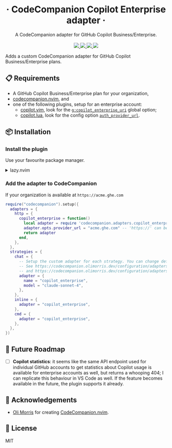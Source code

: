 <div align="center">
  <h1 align="center">· CodeCompanion Copilot Enterprise adapter ·</h1>

  <p align="center">
    A CodeCompanion adapter for GitHub Copilot Business/Enterprise.
    <br/>
    <br/>
    <a href="https://github.com/olimorris/codecompanion.nvim/releases/tag/v17.18.0">
        <img src="https://img.shields.io/badge/CodeCompanion-v17.18.0-C678DD?style=for-the-badge">
    </a>
    <a href="https://neovim.io">
        <img src="https://img.shields.io/badge/Neovim-57A143?style=for-the-badge&logo=neovim&logoColor=white">
    </a>
    <a href="https://www.lua.org">
        <img src="https://img.shields.io/badge/Lua-2C2D72?style=for-the-badge&logo=lua&logoColor=white">
    </a>
    <a href="https://opensource.org/licenses/MIT">
        <img src="https://img.shields.io/badge/License-MIT-yellow?style=for-the-badge">
    </a>
  </p>
</div>

Adds a custom CodeCompanion adapter for GitHub Copilot Business/Enterprise plans.

## 📋 Requirements

- A GitHub Copilot Business/Enterprise plan for your organization,
- [codecompanion.nvim](https://codecompanion.olimorris.dev/), and
- one of the following plugins, setup for an enterprise account:
    - [copilot.vim](https://github.com/github/copilot.vim), look for the [`g:copilot_enterprise_uri`](https://github.com/github/copilot.vim/blob/v1.53.0/doc/copilot.txt#L76-L82) global option;
    - [copilot.lua](https://github.com/zbirenbaum/copilot.lua), look for the config option [`auth_provider_url`](https://github.com/zbirenbaum/copilot.lua/blob/master/doc/copilot.txt#L80-L84).

## 📦 Installation

### Install the plugin

Use your favourite package manager.

<details>
<summary>lazy.nvim</summary>

Install as a dependency of `olimorris/codecompanion.nvim`.

```lua
{
    "olimorris/codecompanion.nvim",
    dependencies = {
        "dyamon/codecompanion-copilot-enterprise.nvim"
        -- other plugins...
    }
}
```

</details>

### Add the adapter to CodeCompanion

If your organization is available at `https://acme.ghe.com`

```lua
require("codecompanion").setup({
  adapters = {
    http = {
      copilot_enterprise = function()
        local adapter = require 'codecompanion.adapters.copilot_enterprise'
        adapter.opts.provider_url = "acme.ghe.com" -- 'https://' can be removed but doesn't hurt.
        return adapter
      end,
    },
  },
  strategies = {
    chat = {
      -- Setup the custom adapter for each strategy. You can change default models as usual.
      -- See https://codecompanion.olimorris.dev/configuration/adapters.html#changing-the-default-adapter
      -- and https://codecompanion.olimorris.dev/configuration/adapters.html#changing-a-model
      adapter = {
        name = "copilot_enterprise",
        model = "claude-sonnet-4",
      },
    },
    inline = {
      adapter = "copilot_enterprise",
    },
    cmd = {
      adapter = "copilot_enterprise",
    },
  },
})
```

## 🔮 Future Roadmap

- [ ] **Copilot statistics**: it seems like the same API endpoint used for individual GitHub accounts to get statistics about Copilot usage is available for enterprise accounts as well, but returns a whooping 404;
      I can replicate this behaviour in VS Code as well. If the feature becomes available in the future, the plugin supports it already.

## 🙏 Acknowledgements

- [Oli Morris](https://github.com/olimorris) for creating [CodeCompanion.nvim](https://codecompanion.olimorris.dev).

## 📄 License

MIT

